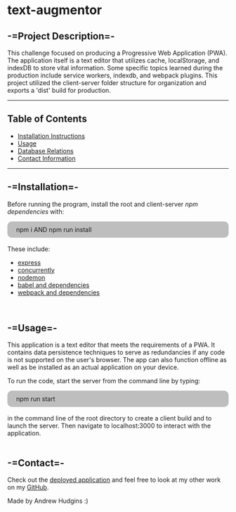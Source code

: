 # text-augmentor

## -=Project Description=-

This challenge focused on producing a Progressive Web Application (PWA). The application itself is a text editor that utilizes cache, localStorage, and indexDB to store vital information. Some specific topics learned during the production include service workers, indexdb, and webpack plugins. This project utilized the client-server folder structure for organization and exports a 'dist' build for production.

---

## Table of Contents

- [Installation Instructions](#installation)
- [Usage](#usage)
- [Database Relations](#database-relations)
- [Contact Information](#contact)

---

## -=Installation=-

Before running the program, install the root and client-server _npm dependencies_ with:

<div style="background-color:rgba(0, 0, 0, 0.25); vertical-align: middle; padding:10px 20px; border-radius: 10px">
npm i AND npm run install
</div>
<br>
These include:

- [express](https://www.npmjs.com/package/express)
- [concurrently](https://www.npmjs.com/package/concurrently)
- [nodemon](https://www.npmjs.com/package/nodemon)
- [babel and dependencies](https://www.npmjs.com/package/@babel/core)
- [webpack and dependencies](https://www.npmjs.com/package/webpack)

<br>

## -=Usage=-

This application is a text editor that meets the requirements of a PWA. It contains data persistence techniques to serve as redundancies if any code is not supported on the user's browser. The app can also function offline as well as be installed as an actual application on your device.

To run the code, start the server from the command line by typing:

<div style="background-color:rgba(0, 0, 0, 0.25); vertical-align: middle; padding:10px 20px; border-radius: 10px">
npm run start
</div>

<br>
in the command line of the root directory to create a client build and to launch the server. Then navigate to localhost:3000 to interact with the application. 
<br><br>

## -=Contact=-

Check out the [deployed application]() and feel free to look at my other work on my [GitHub](https://github.com/AHudg).

Made by Andrew Hudgins :)
